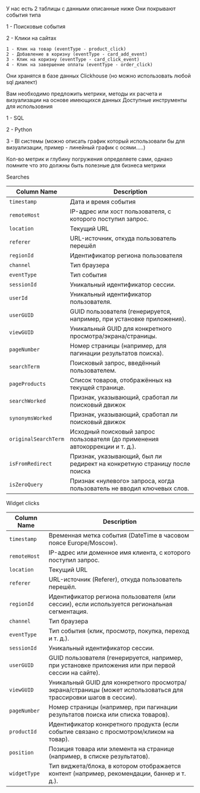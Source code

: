 У нас есть 2 таблицы с данными описанные ниже 
Они покрывают события типа 

1 - Поисковые события 

2 - Клики на сайтах 

	1 - Клик на товар (eventType - product_click)
	2 - Добавление в коризну (eventType - card_add_event)
	3 - Клик на коризну (eventType - card_click_event)
	4 - Клик на завершение оплаты (eventType - order_click)

Они хранятся в базе данных Clickhouse (но можно использовать любой sql диалект)

Вам необходимо предложить метрики, методы их расчета и визуализации на основе имеющихся данных
Доступные инструменты для использовния 

1 - SQL

2 - Python 

3 - BI системы (можно описать график который использовали бы для визуализации, пример - линейный график с осями.....)

Кол-во метрик и глубину погружения определяете сами, однако помните что это должны быть полезные для бизнеса метрики 


Searches

| Column Name          | Description                                                                   |
| -------------------- | ----------------------------------------------------------------------------- |
| `timestamp`          | Дата и время события                                                          |
| `remoteHost`         | IP-адрес или хост пользователя, с которого поступил запрос.                   |
| `location`           | Текущий URL                                                                   |
| `referer`            | URL-источник, откуда пользователь перешёл                                     |
| `regionId`           | Идентификатор региона пользователя                                            |
| `channel`            | Тип браузера                                                                  |
| `eventType`          | Тип события                                                                   |
| `sessionId`          | Уникальный идентификатор сессии.                                              |
| `userId`             | Уникальный идентификатор пользователя.                                        |
| `userGUID`           | GUID пользователя (генерируется, например, при установке приложения).         |
| `viewGUID`           | Уникальный GUID для конкретного просмотра/экрана/страницы.                    |
| `pageNumber`         | Номер страницы (например, для пагинации результатов поиска).                  |
| `searchTerm`         | Поисковый запрос, введённый пользователем.                                    |
| `pageProducts`       | Список товаров, отображённых на текущей странице.                             |
| `searchWorked`       | Признак, указывающий, сработал ли поисковый движок                            |
| `synonymsWorked`     | Признак, указывающий, сработал ли поисковый движок                            |
| `originalSearchTerm` | Исходный поисковый запрос пользователя (до применения автокоррекции и т. д.). |
| `isFromRedirect`     | Признак, указывающий, был ли редирект на конкретную страницу после поиска     |
| `isZeroQuery`        | Признак «нулевого» запроса, когда пользователь не вводил ключевых слов.       |


Widget clicks

| Column Name    | Description                                                                                                      |
| -------------- | ---------------------------------------------------------------------------------------------------------------- |
| `timestamp`    | Временная метка события (DateTime в часовом поясе Europe/Moscow).                                                |
| `remoteHost`   | IP-адрес или доменное имя клиента, с которого поступил запрос.                                                   |
| `location`     | Текущий URL                                                                                                      |
| `referer`      | URL-источник (Referer), откуда пользователь перешёл.                                                             |
| `regionId`     | Идентификатор региона пользователя (или сессии), если используется региональная сегментация.                     |
| `channel`      | Тип браузера                                                                                                     |
| `eventType`    | Тип события (клик, просмотр, покупка, переход и т. д.).                                                          |
| `sessionId`    | Уникальный идентификатор сессии.                                                                                 |
| `userGUID`     | GUID пользователя (генерируется, например, при установке приложения или при первой сессии на сайте).             |
| `viewGUID`     | Уникальный GUID для конкретного просмотра/экрана/страницы (может использоваться для трассировки шагов в сессии). |
| `pageNumber`   | Номер страницы (например, при пагинации результатов поиска или списка товаров).                                  |
| `productId`    | Идентификатор конкретного продукта (если событие связано с просмотром/кликом на товар).                          |
| `position`     | Позиция товара или элемента на странице (например, в списке результатов).                                        |
| `widgetType`   | Тип виджета/блока, в котором отображается контент (например, рекомендации, баннер и т. д.).                      |
